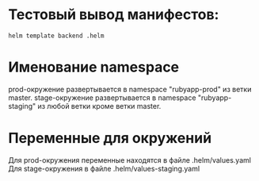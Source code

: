 # Тестовый вывод манифестов:
`helm template backend .helm`

# Именование namespace
prod-окружение развертывается в namespace "rubyapp-prod" из ветки master.
stage-окружение развертывается в namespace "rubyapp-staging" из любой ветки кроме ветки master.

# Переменные для окружений
Для prod-окружения переменные находятся в файле .helm/values.yaml
Для stage-окружения в файле .helm/values-staging.yaml